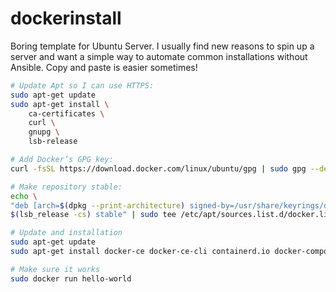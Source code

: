 # dockerinstall
Boring template for Ubuntu Server. I usually find new reasons to spin up a server and want a simple way to automate common installations without Ansible. Copy and paste is easier sometimes!

```bash
# Update Apt so I can use HTTPS:
sudo apt-get update
sudo apt-get install \
    ca-certificates \
    curl \
    gnupg \
    lsb-release
```

```bash
# Add Docker’s GPG key:
curl -fsSL https://download.docker.com/linux/ubuntu/gpg | sudo gpg --dearmor -o /usr/share/keyrings/docker-archive-keyring.gpg
```

```bash
# Make repository stable:
echo \
"deb [arch=$(dpkg --print-architecture) signed-by=/usr/share/keyrings/docker-archive-keyring.gpg] https://download.docker.com/linux/ubuntu \
$(lsb_release -cs) stable" | sudo tee /etc/apt/sources.list.d/docker.list > /dev/null
```

```bash
# Update and installation
sudo apt-get update
sudo apt-get install docker-ce docker-ce-cli containerd.io docker-compose
```

```bash
# Make sure it works
sudo docker run hello-world
